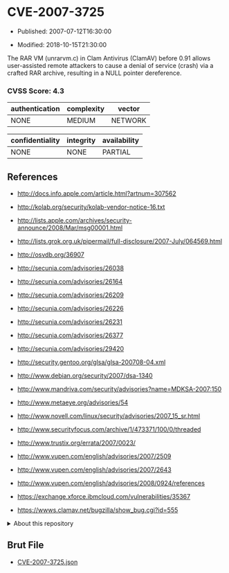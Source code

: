 # CVE-2007-3725

- Published: 2007-07-12T16:30:00

- Modified: 2018-10-15T21:30:00

The RAR VM (unrarvm.c) in Clam Antivirus (ClamAV) before 0.91 allows user-assisted remote attackers to cause a denial of service (crash) via a crafted RAR archive, resulting in a NULL pointer dereference.

### CVSS Score: **4.3**

| authentication | complexity | vector |
| --- | --- | --- |
| NONE | MEDIUM | NETWORK |

| confidentiality | integrity | availability |
| --- | --- | --- |
| NONE | NONE | PARTIAL |

## References

* http://docs.info.apple.com/article.html?artnum=307562

* http://kolab.org/security/kolab-vendor-notice-16.txt

* http://lists.apple.com/archives/security-announce/2008/Mar/msg00001.html

* http://lists.grok.org.uk/pipermail/full-disclosure/2007-July/064569.html

* http://osvdb.org/36907

* http://secunia.com/advisories/26038

* http://secunia.com/advisories/26164

* http://secunia.com/advisories/26209

* http://secunia.com/advisories/26226

* http://secunia.com/advisories/26231

* http://secunia.com/advisories/26377

* http://secunia.com/advisories/29420

* http://security.gentoo.org/glsa/glsa-200708-04.xml

* http://www.debian.org/security/2007/dsa-1340

* http://www.mandriva.com/security/advisories?name=MDKSA-2007:150

* http://www.metaeye.org/advisories/54

* http://www.novell.com/linux/security/advisories/2007_15_sr.html

* http://www.securityfocus.com/archive/1/473371/100/0/threaded

* http://www.trustix.org/errata/2007/0023/

* http://www.vupen.com/english/advisories/2007/2509

* http://www.vupen.com/english/advisories/2007/2643

* http://www.vupen.com/english/advisories/2008/0924/references

* https://exchange.xforce.ibmcloud.com/vulnerabilities/35367

* https://wwws.clamav.net/bugzilla/show_bug.cgi?id=555

<details>
<summary>About this repository</summary> 

  This repository is part of the project [Live Hack CVE](https://github.com/Live-Hack-CVE). Main website can be found [www.live-hack.org](https://www.live-hack.org) 
  
  Made by [Sn0wAlice](https://github.com/Sn0wAlice) for the people that care about security and need to have a feed of the latest CVEs. Hope you enjoy it, don't forget to star the repo and follow me on [Twitter](https://twitter.com/Sn0wAlice) and [Github](https://github.com/Sn0wAlice). And that is my [personnal website](https://www.alice-snow.me/)

  - [Home Page](https://github.com/Live-Hack-CVE)
  - [Framework](https://github.com/Live-Hack-CVE/cve-framework)
  - [CVE database](https://github.com/Live-Hack-CVE/full_database)
  - [Changelog](https://github.com/Live-Hack-CVE/Changelog)
</details>

## Brut File

* [CVE-2007-3725.json](https://raw.githubusercontent.com/Live-Hack-CVE/full_database/main/cves/2007/CVE-2007-3725.json)

